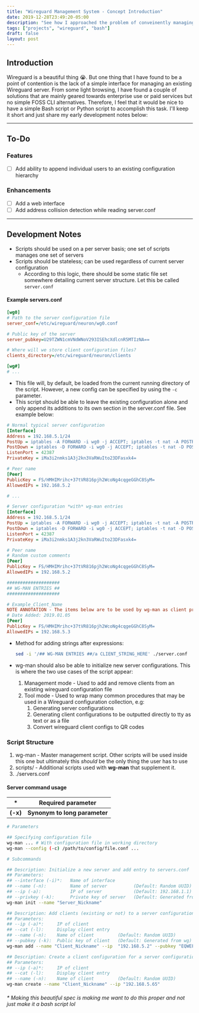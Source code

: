 ```yaml
---
title: "Wireguard Management System - Concept Introduction"
date: 2019-12-28T23:49:20-05:00
description: "See how I approached the problem of conveinently managing Wireguard configuration files..."
tags: ["projects", "wireguard", "bash"]
draft: false
layout: post
---
```


## Introduction

Wireguard is a beautiful thing :sob:. But one thing that I have found to be a point of contention is the lack of a simple interface for managing an existing Wireguard server. From some light browsing, I have found a couple of solutions that are mainly geared towards enterprise use or paid services but no simple FOSS CLI alternatives. Therefore, I feel that it would be nice to have a simple Bash script or Python script to accomplish this task. I'll keep it short and just share my early development notes below:

---

## To-Do

### Features

- [ ] Add ability to append individual users to an existing configuration hierarchy

### Enhancements

- [ ] Add a web interface
- [ ] Add address collision detection while reading server.conf

---

## Development Notes

- Scripts should be used on a per server basis; one set of scripts manages one set of servers
- Scripts should be stateless; can be used regardless of current server configuration
  - According to this logic, there should be some static file set somewhere detailing current server structure. Let this be called `server.conf`

#### Example servers.conf

```ini
[wg0]
# Path to the server configuration file
server_conf=/etc/wireguard/neuron/wg0.conf

# Public key of the server
server_pubkey=U29TZWN1cmVNdWNoV293ISEhcXdlcnR5MTIzNA==

# Where will we store client configuration files?
clients_directory=/etc/wireguard/neuron/clients

[wg#]
# ...
```

- This file will, by default, be loaded from the current running directory of the script. However, a new config can be specified by using the `-c` parameter.
- This script should be able to leave the existing configuration alone and only append its additions to its own section in the server.conf file. See example below:

```ini
# Normal typical server configuration
[Interface]
Address = 192.168.5.1/24
PostUp = iptables -A FORWARD -i wg0 -j ACCEPT; iptables -t nat -A POSTROUTING -o eth0 -j MASQUERADE
PostDown = iptables -D FORWARD -i wg0 -j ACCEPT; iptables -t nat -D POSTROUTING -o eth0 -j MASQUERADE
ListenPort = 42387
PrivateKey = iMa3i2nmks1A3j2kn3VaRWuIto23DFasxk4=

# Peer name
[Peer]
PublicKey = FS/HMHIMrihc+37tVR816pjh2WcoNg4cqgeGGhC8SyM=
AllowedIPs = 192.168.5.2

# ...
```

```ini
# Server configuration *with* wg-man entries
[Interface]
Address = 192.168.5.1/24
PostUp = iptables -A FORWARD -i wg0 -j ACCEPT; iptables -t nat -A POSTROUTING -o eth0 -j MASQUERADE
PostDown = iptables -D FORWARD -i wg0 -j ACCEPT; iptables -t nat -D POSTROUTING -o eth0 -j MASQUERADE
ListenPort = 42387
PrivateKey = iMa3i2nmks1A3j2kn3VaRWuIto23DFasxk4=

# Peer name
# Random custom comments
[Peer]
PublicKey = FS/HMHIMrihc+37tVR816pjh2WcoNg4cqgeGGhC8SyM=
AllowedIPs = 192.168.5.2

####################
## WG-MAN ENTRIES ##
####################

# Example_Client_Name
NOTE ANNOTATION - The items below are to be used by wg-man as client properties
# Date Added: 2019.01.05
[Peer]
PublicKey = FS/HMHIMrihc+37tVR816pjh2WcoNg4cqgeGGhC8SyM=
AllowedIPs = 192.168.5.3
```

- Method for adding strings after expressions:

  ```bash
  sed -i '/## WG-MAN ENTRIES ##/a CLIENT_STRING_HERE' ./server.conf
  ```

- wg-man should also be able to initialize new server configurations. This is where the two use cases of the script appear:
	1. Management mode - Used to add and remove clients from an existing wireguard configuration file
	2. Tool mode - Used to wrap many common procedures that may be used in a Wireguard configuration collection, e.g:
		1. Generating server configurations
		2. Generating client configurations to be outputted directly to tty as text or as a file
		3. Convert wireguard client configs to QR codes

### Script Structure

1. wg-man - Master management script. Other scripts will be used inside this one but ultimately this _should_ be the only thing the user has to use
2. scripts/ - Additional scripts used with **wg-man** that supplement it.
3. ./servers.conf

#### Server command usage

| *        | Required parameter            |
| -------- | ----------------------------- |
| **(-x)** | **Synonym to long parameter** |

```bash
# Parameters

## Specifying configuration file
wg-man ... # With configuration file in working directory
wg-man --config (-c) /path/to/config/file.conf ...

# Subcommands

## Description: Initialize a new server and add entry to servers.conf
## Parameters:
## --interface (-i)*:   Name of interface
## --name (-n):         Name of server		    (Default: Random UUID)
## --ip (-a):           IP of server            (Default: 192.168.1.1)
## --privkey (-k):      Private key of server   (Default: Generated from wg)
wg-man init --name "Server_Nickname"

## Description: Add clients (existing or not) to a server configuration
## Parameters:
## --ip (-a)*:     IP of client
## --cat (-l):     Display client entry
## --name (-n):    Name of client         (Default: Random UUID)
## --pubkey (-k):  Public key of client   (Default: Generated from wg)
wg-man add --name "Client_Nickname" --ip  "192.168.5.2" --pubkey "EQWEF234fbi234bfawSEFqi3jh4bFq==" --cat

## Description: Create a client configuration for a server configuration and add them to the server configuration
## Parameters:
## --ip (-a)*:     IP of client
## --cat (-l):     Display client entry
## --name (-n):    Name of client         (Default: Random UUID)
wg-man create --name "Client_Nickname" --ip "192.168.5.65"
```

###### \* Making this beautiful spec is making me want to do this proper and not just make it a bash script lol

